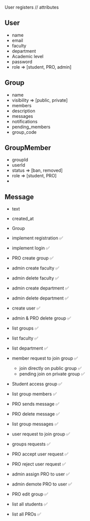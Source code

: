 User registers
// attributes
## User
- name
- email
- faculty
- department
- Academic level
- password
- role => [student, PRO, admin]

## Group
- name
- visibility => [public, private]
- members
- description
- messages
- notifications
- pending_members
- group_code

## GroupMember
- groupId
- userId
- status => [ban, removed]
- role => [student, PRO]
- 

## Message
- text
- created_at
- Group

- implement registration ✅
- implement login ✅
- PRO create group ✅
- admin create faculty ✅
- admin delete faculty ✅
- admin create department ✅
- admin delete department ✅
- create user ✅
- admin & PRO delete group ✅
- list groups ✅
- list faculty ✅
- list department ✅
- member request to join group ✅
    - join directly on public group ✅
    - pending join on private group ✅
- Student access group ✅
- list group members ✅
- PRO sends message ✅
- PRO delete message ✅
- list group messages ✅
- user request to join group ✅
- groups requests ✅
- PRO accept user request ✅
- PRO reject user request ✅
- admin assign PRO to user ✅
- admin demote PRO to user ✅
- PRO edit group ✅
- list all students ✅
- list all PROs ✅
